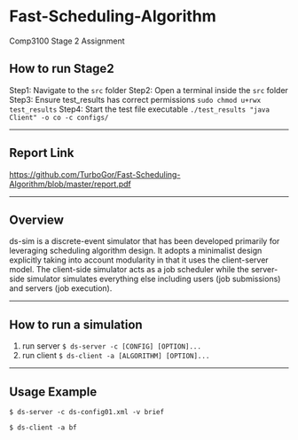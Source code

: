 # Fast-Scheduling-Algorithm

Comp3100 Stage 2 Assignment

## How to run Stage2
Step1: Navigate to the `src` folder
Step2: Open a terminal inside the `src` folder
Step3: Ensure test_results has correct permissions
`sudo chmod u+rwx test_results`
Step4: Start the test file executable
`./test_results "java Client" -o co -c configs/`

---

## Report Link
https://github.com/TurboGor/Fast-Scheduling-Algorithm/blob/master/report.pdf

---

## Overview
ds-sim is a discrete-event simulator that has been developed primarily for leveraging scheduling algorithm design. It adopts a minimalist design explicitly taking into account modularity in that it uses the client-server model. The client-side simulator acts as a job scheduler while the server-side simulator simulates everything else including users (job submissions) and servers (job execution).

---

## How to run a simulation
1. run server `$ ds-server -c [CONFIG] [OPTION]...`
2. run client `$ ds-client -a [ALGORITHM] [OPTION]...`

---

## Usage Example
`$ ds-server -c ds-config01.xml -v brief`

`$ ds-client -a bf`

